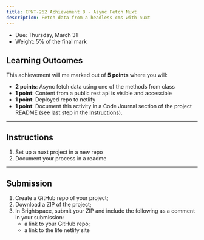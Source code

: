 ```yaml
---
title: CPNT-262 Achievement 8 - Async Fetch Nuxt
description: Fetch data from a headless cms with nuxt
---
```


- Due: Thursday, March 31
- Weight: 5% of the final mark

## Learning Outcomes

This achievement will me marked out of **5 points** where you will:

- **2 points**: Async fetch data using one of the methods from class
- **1 point**: Content from a public rest api is visible and accessible
- **1 point**: Deployed repo to netlify
- **1 point**: Document this activity in a Code Journal section of the project README (see last step in the [Instructions](#instructions)).

---

## Instructions

1. Set up a nuxt project in a new repo
2. Document your process in a readme

---

## Submission

1. Create a GitHub repo of your project;
2. Download a ZIP of the project;
3. In Brightspace, submit your ZIP and include the following as a comment in your submission:
   - a link to your GitHub repo;
   - a link to the life netlify site
